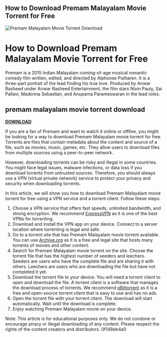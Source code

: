 ## How to Download Premam Malayalam Movie Torrent for Free

 
![Premam Malayalam Movie Torrent Download](https://encrypted-tbn2.gstatic.com/images?q=tbn:ANd9GcRhpOxwa9ZaKJcaFBcdW_oNkbcilGf5m1RaCbCxq8USKexfVTXzDJft0Gs)

 
# How to Download Premam Malayalam Movie Torrent for Free
 
Premam is a 2015 Indian Malayalam coming-of-age musical romantic comedy film written, edited, and directed by Alphonse Putharen. It is a three-part portrait of the lead finding his true love. Produced by Anwar Rasheed under Anwar Rasheed Entertainment, the film stars Nivin Pauly, Sai Pallavi, Madonna Sebastian, and Anupama Parameswaran in the lead roles.
 
## premam malayalam movie torrent download


[**DOWNLOAD**](https://www.google.com/url?q=https%3A%2F%2Furloso.com%2F2tK1R3&sa=D&sntz=1&usg=AOvVaw2a08CovYzAtYr0VppRQY3u)

 
If you are a fan of Premam and want to watch it online or offline, you might be looking for a way to download Premam Malayalam movie torrent for free. Torrents are files that contain metadata about the content and source of a file, such as movies, music, games, etc. They allow users to download files from multiple sources using a peer-to-peer network.
 
However, downloading torrents can be risky and illegal in some countries. You might face legal issues, malware infections, or data loss if you download torrents from untrusted sources. Therefore, you should always use a VPN (virtual private network) service to protect your privacy and security when downloading torrents.
 
In this article, we will show you how to download Premam Malayalam movie torrent for free using a VPN service and a torrent client. Follow these steps:
 
1. Choose a VPN service that offers fast speeds, unlimited bandwidth, and strong encryption. We recommend [ExpressVPN](https://www.expressvpn.com/) as it is one of the best VPNs for torrenting.
2. Download and install the VPN app on your device. Connect to a server location where torrenting is legal and safe.
3. Go to a torrent site that has Premam Malayalam movie torrent available. You can use [Archive.org](https://archive.org/details/Premam2015BlurayBD50AVCHDDolbyTrueHD7.1Malayalam) as it is a free and legal site that hosts many torrents of movies and other content.
4. Search for Premam Malayalam movie torrent on the site. Choose the torrent file that has the highest number of seeders and leechers. Seeders are users who have the complete file and are sharing it with others. Leechers are users who are downloading the file but have not completed it yet.
5. Download the torrent file to your device. You will need a torrent client to open and download the file. A torrent client is a software that manages the download process of torrents. We recommend [qBittorrent](https://www.qbittorrent.org/) as it is a free and open-source torrent client that is easy to use and has no ads.
6. Open the torrent file with your torrent client. The download will start automatically. Wait until the download is complete.
7. Enjoy watching Premam Malayalam movie on your device.

Note: This article is for educational purposes only. We do not condone or encourage piracy or illegal downloading of any content. Please respect the rights of the content creators and distributors.
 0f148eb4a0
